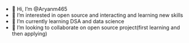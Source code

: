 - 👋 Hi, I’m @Aryanm465
- 👀 I’m interested in open source and interacting and learning new skills
- 🌱 I’m currently learning DSA and data science 
- 💞️ I’m looking to collaborate on open source project(first learning and then applying)



<!---
Aryanm465/Aryanm465 is a ✨ special ✨ repository because its `README.md` (this file) appears on your GitHub profile.
You can click the Preview link to take a look at your changes.
--->
